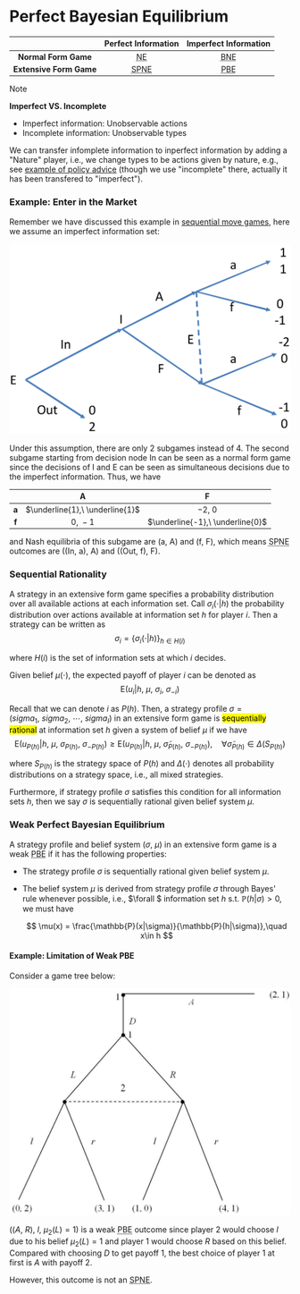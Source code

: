 # Perfect Bayesian Equilibrium
<div class='centertable'>

|                         |                    Perfect Information                     |                 Imperfect Information                 |
| :---------------------: | :--------------------------------------------------------: | :---------------------------------------------------: |
|  **Normal Form Game**   |          <abbr title='Nash Equilibrium'>NE</abbr>          |  <abbr title='Bayesian Nash Equilibrium'>BNE</abbr>   |
| **Extensive Form Game** | <abbr title='Subgame Perfect Nash Equilibrium'>SPNE</abbr> | <abbr title='Perfect Bayesian Equilibrium'>PBE</abbr> |
</div class='centertable'>

> [!NOTE]
> **Imperfect VS. Incomplete**
> 
> - Imperfect information: Unobservable actions
> - Incomplete information: Unobservable types
> 
> We can transfer infomplete information to inperfect information by adding a "Nature" player, i.e., we change types to be actions given by nature, e.g., see [example of policy advice](courses/game_theory/5_games_of_incomplete_information.md#example-policy-advice) (though we use "incomplete" there, actually it has been transfered to "imperfect").

### Example: Enter in the Market
Remember we have discussed this example in [sequential move games](courses/game_theory/4_sequential_move_games.md#example-enter-in-the-market), here we assume an imperfect information set: 

<div align='center'>

![](image/2022-05-09-14-40-15.png)
</div align='center'>

Under this assumption, there are only 2 subgames instead of 4. The second subgame starting from decision node $\text{In}$ can be seen as a normal form game since the decisions of $\text{I}$ and $\text{E}$ can be seen as simultaneous decisions due to the imperfect information. Thus, we have 

<div class='centertable'>

|       |                A                |                F                 |
| :---: | :-----------------------------: | :------------------------------: |
| **a** | $\underline{1},\ \underline{1}$ |             $-2,\ 0$             |
| **f** |            $0,\ -1$             | $\underline{-1},\ \underline{0}$ |
</div class='centertable'>

and Nash equilibria of this subgame are $(\text{a},\ \text{A})$ and $(\text{f},\ \text{F})$, which means <abbr title='Subgame Perfect Nash Equilibrim'>SPNE</abbr> outcomes are $((\text{In},\ \text{a}),\ \text{A})$ and $((\text{Out},\ \text{f}),\ \text{F})$.

### Sequential Rationality
A strategy in an extensive form game specifies a probability distribution over all available actions at each information set. Call $\sigma_i(\cdot | h)$ the probability distribution over actions available at information set $h$ for player $i$. Then a strategy can be written as 
$$
\sigma_i = \left\{ \sigma_i(\cdot | h) \right\}_{h\in H(i)}
$$

where $H(i)$ is the set of information sets at which $i$ decides.

Given belief $\mu(\cdot)$, the expected payoff of player $i$ can be denoted as 
$$
\mathrm{E}(u_i | h,\ \mu,\ \sigma_i,\ \sigma_{-i})
$$

Recall that we can denote $i$ as $P(h)$. Then, a strategy profile $\sigma=(sigma_1,\ sigma_2,\ \cdots,\ sigma_I)$ in an extensive form game is <mark>sequentially rational</mark> at information set $h$ given a system of belief $\mu$ if we have 
$$
\mathrm{E}\left( u_{P(h)} | h,\ \mu,\ \sigma_{P(h)},\ \sigma_{-P(h)} \right) \geqslant \mathrm{E}\left( u_{P(h)} | h,\ \mu,\ \widetilde{\sigma}_{P(h)},\ \sigma_{-P(h)} \right),\quad \forall \widetilde{\sigma}_{P(h)}\in \Delta\left( S_{P(h)} \right) 
$$

where $S_{P(h)}$ is the strategy space of $P(h)$ and $\Delta(\cdot)$ denotes all probability distributions on a strategy space, i.e., all mixed strategies.

Furthermore, if strategy profile $\sigma$ satisfies this condition for all information sets $h$, then we say $\sigma$ is sequentially rational given belief system $\mu$.

### Weak Perfect Bayesian Equilibrium
A strategy profile and belief system $(\sigma,\ \mu)$ in an extensive form game is a weak <abbr title='Perfect Bayesian Equilibrium'>PBE</abbr> if it has the following properties: 
- The strategy profile $\sigma$ is sequentially rational given belief system $\mu$.
- The belief system $\mu$ is derived from strategy profile $\sigma$ through Bayes' rule whenever possible, i.e., $\forall $ information set $h$ s.t. $\mathbb{P}(h|\sigma)>0$, we must have 

    $$
    \mu(x) = \frac{\mathbb{P}(x|\sigma)}{\mathbb{P}(h|\sigma)},\quad x\in h
    $$

#### Example: Limitation of Weak PBE
Consider a game tree below: 

<div align='center'>

![](image/2022-05-10-21-37-37.png)
</div align='center'>

$((A,\ R),\ l,\ \mu_2(L)=1)$ is a weak <abbr title='Perfect Bayesian Equilibrium'>PBE</abbr> outcome since player 2 would choose $l$ due to his belief $\mu_2(L)=1$ and player 1 would choose $R$ based on this belief. Compared with choosing $D$ to get payoff $1$, the best choice of player 1 at first is $A$ with payoff $2$.

However, this outcome is not an <abbr title='Subgame Perfect Nash Equilibrium'>SPNE</abbr>.